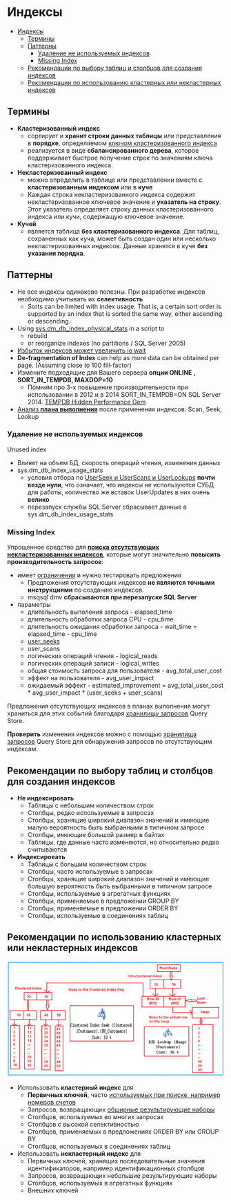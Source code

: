 # Индексы

- [Индексы](#индексы)
  - [Термины](#термины)
  - [Паттерны](#паттерны)
    - [Удаление не используемых индексов](#удаление-не-используемых-индексов)
    - [Missing Index](#missing-index)
  - [Рекомендации по выбору таблиц и столбцов для создания индексов](#рекомендации-по-выбору-таблиц-и-столбцов-для-создания-индексов)
  - [Рекомендации по использованию кластерных или некластерных индексов](#рекомендации-по-использованию-кластерных-или-некластерных-индексов)

## Термины

- __Кластеризованный индекс__
  - сортирует и __хранит строки данных таблицы__ или представления в __порядке__, определяемом [ключом кластеризованного индекса](https://learn.microsoft.com/ru-ru/sql/relational-databases/indexes/indexes?view=sql-server-ver16)
  - реализуется в виде __сбалансированного дерева__, которое поддерживает быстрое получение строк по значениям ключа кластеризованного индекса.
- __Некластеризованный индекс__
  - можно определить в таблице или представлении вместе с __кластеризованным индексом__ или в __куче__
  - Каждая строка некластеризованного индекса содержит некластеризованное ключевое значение и __указатель на строку__. Этот указатель определяет строку данных кластеризованного индекса или кучи, содержащую ключевое значение.
- __Кучей__
  - является таблица __без кластеризованного индекса__. Для таблиц, сохраненных как куча, может быть создан один или несколько некластеризованных индексов. Данные хранятся в куче __без указания порядка__.

## Паттерны

- Не все индексы одинаково полезны. При разработке индексов необходимо учитывать их __селективность__
  - Sorts can be limited with index usage. That is, a certain sort order is supported by an index that is sorted the same way, either ascending or descending.
- Using [sys.dm_db_index_physical_stats](http://blogs.msmvps.com/gladchenko/2008/03/30/tips-for-dba-using-sys-dm_db_index_physicalstats-in-a-script-to-rebuild-or-reorganize-indexes-no-partitions-sql-server-2005/) in a script to
  - rebuild
  - or reorganize indexes (no partitions / SQL Server 2005)
- [Избыток индексов может увеличить io wait](http://blogs.msmvps.com/gladchenko/2008/03/30/tips-for-dba-using-sys-dm_db_index_physicalstats-in-a-script-to-rebuild-or-reorganize-indexes-no-partitions-sql-server-2005/)
- __De-fragmentation of Index__ can help as more data can be obtained per page. (Assuming close to 100 fill-factor)
- Измените подходящие для Вашего сервера __опции ONLINE , SORT_IN_TEMPDB,
MAXDOP=10__
  - Помним про 3-х повышение производительности при использовании в 2012 и в 2014 SORT_IN_TEMPDB=ON SQL Server 2014. [TEMPDB Hidden Performance Gem](https://techcommunity.microsoft.com/t5/sql-server-support-blog/sql-server-2014-tempdb-hidden-performance-gem/ba-p/318255)  
- [Анализ __плана выполнения__](mssql.md#query-plan) после применения индексов: Scan, Seek, Lookup

### Удаление не используемых индексов 

Unused index

- Влияет на объем БД, скорость операций чтения, изменения данных
- sys.dm_db_index_usage_stats
  - условия отбора по [UserSeek и UserScans и UserLookups](https://learn.microsoft.com/en-us/sql/relational-databases/system-dynamic-management-views/sys-dm-db-index-usage-stats-transact-sql?view=sql-server-ver16) __почти везде нули__, что означает, что индексы не используются СУБД для работы, количество же вставок UserUpdates в них очень __велико__
  - перезапуск службы SQL Server сбрасывает данные в sys.dm_db_index_usage_stats

### Missing Index

Упрощенное средство для __[поиска отсутствующих некластеризованных индексов](https://learn.microsoft.com/ru-ru/sql/relational-databases/indexes/tune-nonclustered-missing-index-suggestions?view=sql-server-ver16)__, которые могут значительно __повысить производительность запросов__:

  - имеет [ограничения](https://learn.microsoft.com/ru-ru/sql/relational-databases/indexes/tune-nonclustered-missing-index-suggestions?view=sql-server-ver16#limitations-of-the-missing-index-feature) и нужно тестировать предложения
    - Предложения отсутствующих индексов __не являются точными инструкциями__ по созданию индексов.
    - msqsql dmv __сбрасываются при перезапуске SQL Server__
  - параметры
    - длительность выполения запроса - elapsed_time
    - длительность обработки запроса CPU - cpu_time
    - длительность ожидания обработки запроса - wait_time = elapsed_time - cpu_time
    - [user_seeks](https://learn.microsoft.com/en-us/sql/relational-databases/system-dynamic-management-views/sys-dm-db-index-usage-stats-transact-sql?view=sql-server-ver16)
    - user_scans
    - логических операций чтения - logical_reads
    - логических операций записи - logical_writes
    - общая стоимость запроса для пользователя - avg_total_user_cost
    - эффект на пользователя - avg_user_impact
    - ожидаемый эффект - estimated_improvement = avg_total_user_cost * avg_user_impact * (user_seeks + user_scans)

Предложения отсутствующих индексов в планах выполнения могут храниться для этих событий благодаря [хранилищу запросов](mssql.QS.md) Query Store.

__Проверить__ изменения индексов можно с помощью [хранилища запросов](mssql.QS.md) Query Store для обнаружения запросов по отсутствующим индексам.

## Рекомендации по выбору таблиц и столбцов для создания индексов

- __Не индексировать__
  - Таблицы с небольшим количеством строк
  - Столбцы, редко используемые в запросах
  - Столбцы, хранящие широкий диапазон значений и имеющие малую вероятность быть выбранными в типичном запросе
  - Столбцы, имеющие большой размер в байтах
  - Таблицы, где данные часто изменяются, но относительно редко считываются
- __Индексировать__
  - Таблицы с большим количеством строк
  - Столбцы, часто используемые в запросах
  - Столбцы, хранящие широкий диапазон значений и имеющие большую вероятность быть выбранными в типичном запросе
  - Столбцы, используемые в агрегатных функциях
  - Столбцы, применяемые в предложении GROUP BY
  - Столбцы, применяемые в предложении ORDER BY
  - Столбцы, используемые в соединениях таблиц

## Рекомендации по использованию кластерных или некластерных индексов

![logic](../../../img/technology/db/mssql/sql.clustered.index.png)

- Использовать __кластерный индекс__ для
  - __Первичных ключей__, часто [используемых при поиске, например номеров счетов](https://learn.microsoft.com/ru-ru/sql/relational-databases/sql-server-index-design-guide?view=sql-server-ver16#Clustered)
  - Запросов, возвращающих [обширные результирующие наборы](https://learn.microsoft.com/ru-ru/sql/relational-databases/sql-server-index-design-guide?view=sql-server-ver16#Nonclustered)
  - Столбцов, используемых во многих запросах
  - Столбцов с высокой селективностью
  - Столбцов, применяемых в предложениях ORDER BY или GROUP BY
  - Столбцов, используемых в соединениях таблиц
- Использовать __некластерный индекс__ для
  - Первичных ключей, хранящих последовательные значения идентификаторов, например идентификационных столбцов
  - Запросов, возвращающих небольшие результирующие наборы
  - Столбцов, используемых в агрегатных функциях
  - Внешних ключей


